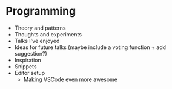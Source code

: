 # Programming



* Theory and patterns
* Thoughts and experiments
* Talks I've enjoyed 
* Ideas for future talks \(maybe include a voting function + add suggestion?\)
* Inspiration
* Snippets 
* Editor setup
  * Making VSCode even more awesome

